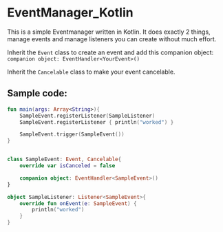 # EventManager_Kotlin

This is a simple Eventmanager written in Kotlin. It does exactly 2 things, manage events and manage listeners you can create without much effort.

Inherit the `Event` class to create an event and add this companion object: `companion object: EventHandler<YourEvent>()`

Inherit the `Cancelable` class to make your event cancelable.

## Sample code:
```kotlin
fun main(args: Array<String>){
    SampleEvent.registerListener(SampleListener)
    SampleEvent.registerListener { println("worked") }

    SampleEvent.trigger(SampleEvent())
}


class SampleEvent: Event, Cancelable{
    override var isCanceled = false

    companion object: EventHandler<SampleEvent>()
}

object SampleListener: Listener<SampleEvent>{
    override fun onEvent(e: SampleEvent) {
        println("worked")
    }
}
```
